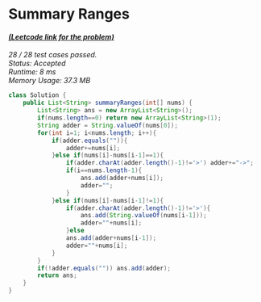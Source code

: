 # **Summary Ranges**

#### [_(Leetcode link for the problem)_](https://leetcode.com/problems/summary-ranges/)

_28 / 28 test cases passed.  
Status: Accepted  
Runtime: 8 ms  
Memory Usage: 37.3 MB_

```java
class Solution {
    public List<String> summaryRanges(int[] nums) {
        List<String> ans = new ArrayList<String>();
        if(nums.length==0) return new ArrayList<String>(1);
        String adder = String.valueOf(nums[0]);
        for(int i=1; i<nums.length; i++){
            if(adder.equals("")){
                adder+=nums[i];
            }else if(nums[i]-nums[i-1]==1){
                if(adder.charAt(adder.length()-1)!='>') adder+="->";
                if(i==nums.length-1){
                    ans.add(adder+nums[i]);
                    adder="";
                }
            }else if(nums[i]-nums[i-1]!=1){
                if(adder.charAt(adder.length()-1)!='>'){
                    ans.add(String.valueOf(nums[i-1]));
                    adder=""+nums[i];
                }else
                ans.add(adder+nums[i-1]);
                adder=""+nums[i];
            }
        }
        if(!adder.equals("")) ans.add(adder);
        return ans;
    }
}
```
